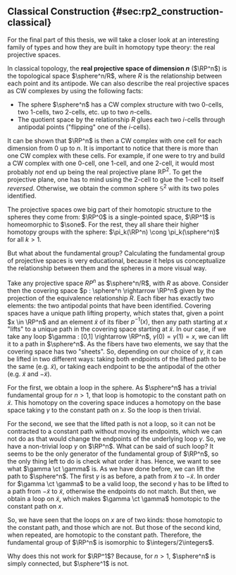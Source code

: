 ## Classical Construction {#sec:rp2_construction-classical}

For the final part of this thesis, we will take a closer look at an interesting family of types and how they are built in homotopy type theory: the real projective spaces.

In classical topology, the **real projective space of dimension $n$** ($\RP^n$) is the topological space $\sphere^n/R$, where $R$ is the relationship between each point and its antipode. We can also describe the real projective spaces as CW complexes by using the following facts:

- The sphere $\sphere^n$ has a CW complex structure with two $0$-cells, two $1$-cells, two $2$-cells, etc. up to two $n$-cells.
- The quotient space by the relationship $R$ glues each two $i$-cells through antipodal points ("flipping" one of the $i$-cells).

It can be shown that $\RP^n$ is then a CW complex with one cell for each dimension from $0$ up to $n$.
It is important to notice that there is more than one CW complex with these cells.
For example, if one were to try and build a CW complex with one $0$-cell, one $1$-cell, and one $2$-cell, it would most probably *not* end up being the real projective plane ${\mathbb R\mathrm P}^2$.
To get the projective plane, one has to mind using the $2$-cell to glue the $1$-cell to itself *reversed*.
Otherwise, we obtain the common sphere ${\mathbb S}^2$ with its two poles identified.

The projective spaces owe big part of their homotopic structure to the spheres they come from: $\RP^0$ is a single-pointed space, $\RP^1$ is homeomorphic to $\sone$.
For the rest, they all share their higher homotopy groups with the sphere: $\pi_k(\RP^n) \cong \pi_k(\sphere^n)$ for all $k > 1$.

But what about the fundamental group?
Calculating the fundamental group of projective spaces is very educational, because it helps us conceptualize the relationship between them and the spheres in a more visual way.

Take any projective space $RP^n$ as $\sphere^n/R$, with $R$ as above.
Consider then the covering space $p : \sphere^n \rightarrow \RP^n$ given by the projection of the equivalence relationship $R$.
Each fiber has exactly two elements: the two antipodal points that have been identified.
Covering spaces have a unique path lifting property, which states that, given a point $x \in \RP^n$ and an element $\tilde{x}$ of its fiber $p^{-1}(x)$, then any path starting at $x$ "lifts" to a unique path in the covering space starting at $\tilde{x}$.
In our case, if we take any loop $\gamma : [0,1] \rightarrow \RP^n$, $\gamma(0) = \gamma(1) = x$, we can lift it to a path in $\sphere^n$.
As the fibers have two elements, we say that the covering space has two "sheets".
So, depending on our choice of $\gamma$, it can be lifted in two different ways: taking both endpoints of the lifted path to be the same (e.g. $\tilde{x}$), or taking each endpoint to be the antipodal of the other (e.g. $\tilde{x}$ and $-\tilde{x}$).

For the first, we obtain a loop in the sphere.
As $\sphere^n$ has a trivial fundamental group for $n > 1$, that loop is homotopic to the constant path on $\tilde{x}$.
This homotopy on the covering space induces a homotopy on the base space taking $\gamma$ to the constant path on $x$.
So the loop is then trivial.

For the second, we see that the lifted path is not a loop, so it can not be contracted to a constant path without moving its endpoints, which we can not do as that would change the endpoints of the underlying loop $\gamma$.
So, we have a non-trivial loop $\gamma$ on $\RP^n$.
What can be said of such loop?
It seems to be the only generator of the fundamental group of $\RP^n$, so the only thing left to do is check what order it has.
Hence, we want to see what $\gamma \ct \gamma$ is.
As we have done before, we can lift the path to $\sphere^n$.
The first $\gamma$ is as before, a path from $\tilde{x}$ to $-\tilde{x}$.
In order for $\gamma \ct \gamma$ to be a valid loop, the second $\gamma$ has to be lifted to a path from $-\tilde{x}$ to $\tilde{x}$, otherwise the endpoints do not match.
But then, we obtain a loop on $\tilde{x}$, which makes $\gamma \ct \gamma$ homotopic to the constant path on $x$.

So, we have seen that the loops on $x$ are of two kinds: those homotopic to the constant path, and those which are not.
But those of the second kind, when repeated, are homotopic to the constant path.
Therefore, the fundamental group of $\RP^n$ is isomorphic to $\integers/2\integers$.

Why does this not work for $\RP^1$?
Because, for $n > 1$, $\sphere^n$ is simply connected, but $\sphere^1$ is not.
